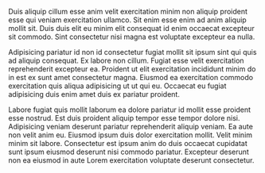 Duis aliquip cillum esse anim velit exercitation minim non aliquip proident esse qui veniam exercitation ullamco. Sit enim esse enim ad anim aliquip mollit sit. Duis duis elit eu minim elit consequat id enim occaecat excepteur sit commodo. Sint consectetur nisi magna est voluptate excepteur ea nulla.

Adipisicing pariatur id non id consectetur fugiat mollit sit ipsum sint qui quis ad aliquip consequat. Ex labore non cillum. Fugiat esse velit exercitation reprehenderit excepteur ea. Proident ut elit exercitation incididunt minim do in est ex sunt amet consectetur magna. Eiusmod ea exercitation commodo exercitation quis aliqua adipisicing ut ut qui eu. Occaecat eu fugiat adipisicing duis enim amet duis ex pariatur proident.

Labore fugiat quis mollit laborum ea dolore pariatur id mollit esse proident esse nostrud. Est duis proident aliquip tempor esse tempor dolore nisi. Adipisicing veniam deserunt pariatur reprehenderit aliquip veniam. Ea aute non velit anim eu. Eiusmod ipsum duis dolor exercitation mollit. Velit minim minim sit labore. Consectetur est ipsum anim do duis occaecat cupidatat sunt ipsum eiusmod deserunt nisi commodo pariatur. Excepteur deserunt non ea eiusmod in aute Lorem exercitation voluptate deserunt consectetur.
